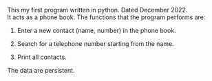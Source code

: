 This my first program written in python. Dated December 2022.  
It acts as a phone book. The functions that the program performs are:

1) Enter a new contact (name, number) in the phone book.

2) Search for a telephone number starting from the name.

3) Print all contacts.

The data are persistent.
